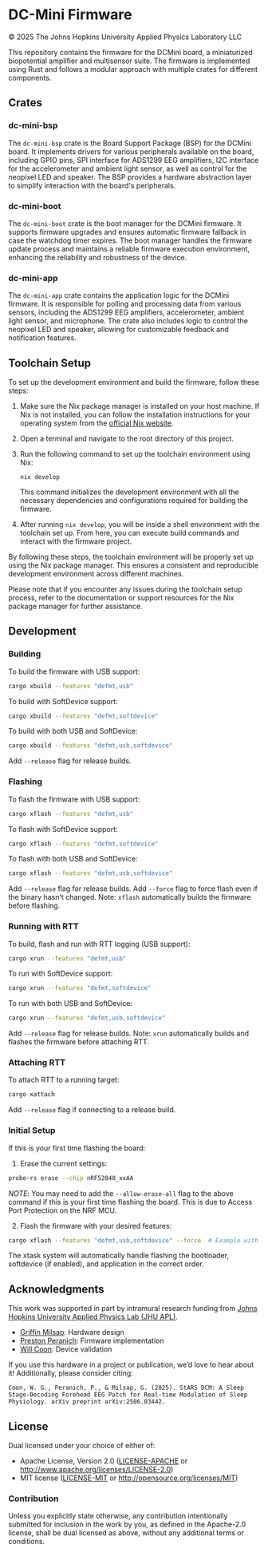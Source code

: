 # DC-Mini Firmware

© 2025 The Johns Hopkins University Applied Physics Laboratory LLC

This repository contains the firmware for the DCMini board, a miniaturized biopotential amplifier and multisensor suite. The firmware is implemented using Rust and follows a modular approach with multiple crates for different components.

## Crates

### dc-mini-bsp

The `dc-mini-bsp` crate is the Board Support Package (BSP) for the DCMini board. It implements drivers for various peripherals available on the board, including GPIO pins, SPI interface for ADS1299 EEG amplifiers, I2C interface for the accelerometer and ambient light sensor, as well as control for the neopixel LED and speaker. The BSP provides a hardware abstraction layer to simplify interaction with the board's peripherals.

### dc-mini-boot

The `dc-mini-boot` crate is the boot manager for the DCMini firmware. It supports firmware upgrades and ensures automatic firmware fallback in case the watchdog timer expires. The boot manager handles the firmware update process and maintains a reliable firmware execution environment, enhancing the reliability and robustness of the device.

### dc-mini-app

The `dc-mini-app` crate contains the application logic for the DCMini firmware. It is responsible for polling and processing data from various sensors, including the ADS1299 EEG amplifiers, accelerometer, ambient light sensor, and microphone. The crate also includes logic to control the neopixel LED and speaker, allowing for customizable feedback and notification features.

## Toolchain Setup

To set up the development environment and build the firmware, follow these steps:

1. Make sure the Nix package manager is installed on your host machine. If Nix is not installed, you can follow the installation instructions for your operating system from the [official Nix website](https://nixos.org/guides/install-nix.html).

2. Open a terminal and navigate to the root directory of this project.

3. Run the following command to set up the toolchain environment using Nix:

   ```
   nix develop
   ```

   This command initializes the development environment with all the necessary dependencies and configurations required for building the firmware.

4. After running `nix develop`, you will be inside a shell environment with the toolchain set up. From here, you can execute build commands and interact with the firmware project.

By following these steps, the toolchain environment will be properly set up using the Nix package manager. This ensures a consistent and reproducible development environment across different machines.

Please note that if you encounter any issues during the toolchain setup process, refer to the documentation or support resources for the Nix package manager for further assistance.

## Development

### Building

To build the firmware with USB support:
```bash
cargo xbuild --features "defmt,usb"
```

To build with SoftDevice support:
```bash
cargo xbuild --features "defmt,softdevice"
```

To build with both USB and SoftDevice:
```bash
cargo xbuild --features "defmt,usb,softdevice"
```

Add `--release` flag for release builds.

### Flashing

To flash the firmware with USB support:
```bash
cargo xflash --features "defmt,usb"
```

To flash with SoftDevice support:
```bash
cargo xflash --features "defmt,softdevice"
```

To flash with both USB and SoftDevice:
```bash
cargo xflash --features "defmt,usb,softdevice"
```

Add `--release` flag for release builds.
Add `--force` flag to force flash even if the binary hasn't changed.
Note: `xflash` automatically builds the firmware before flashing.

### Running with RTT

To build, flash and run with RTT logging (USB support):
```bash
cargo xrun --features "defmt,usb"
```

To run with SoftDevice support:
```bash
cargo xrun --features "defmt,softdevice"
```

To run with both USB and SoftDevice:
```bash
cargo xrun --features "defmt,usb,softdevice"
```

Add `--release` flag for release builds.
Note: `xrun` automatically builds and flashes the firmware before attaching RTT.

### Attaching RTT

To attach RTT to a running target:
```bash
cargo xattach
```

Add `--release` flag if connecting to a release build.

### Initial Setup

If this is your first time flashing the board:

1. Erase the current settings:
```bash
probe-rs erase --chip nRF52840_xxAA
```
_NOTE_: You may need to add the `--allow-erase-all` flag to the above command if this is your first time flashing the board. This is due to Access Port Protection on the NRF MCU.

2. Flash the firmware with your desired features:
```bash
cargo xflash --features "defmt,usb,softdevice" --force  # Example with both USB and SoftDevice support
```

The xtask system will automatically handle flashing the bootloader, softdevice (if enabled), and application in the correct order.

## Acknowledgments
This work was supported in part by intramural research funding from [Johns Hopkins University Applied Physics Lab (JHU APL)](https://www.jhuapl.edu/).

* [Griffin Milsap](mailto:griffin.milsap@jhuapl.edu): Hardware design
* [Preston Peranich](mailto:preston.peranich@jhuapl.edu): Firmware implementation
* [Will Coon](mailto:will.coon@jhuapl.edu): Device validation

If you use this hardware in a project or publication, we’d love to hear about it!  Additionally, please consider citing: 

```
Coon, W. G., Peranich, P., & Milsap, G. (2025). StARS DCM: A Sleep Stage-Decoding Forehead EEG Patch for Real-time Modulation of Sleep Physiology. arXiv preprint arXiv:2506.03442.
```

## License

Dual licensed under your choice of either of:

- Apache License, Version 2.0 ([LICENSE-APACHE](LICENSE-APACHE) or
  <http://www.apache.org/licenses/LICENSE-2.0>)
- MIT license ([LICENSE-MIT](LICENSE-MIT) or
  <http://opensource.org/licenses/MIT>)

### Contribution

Unless you explicitly state otherwise, any contribution intentionally submitted
for inclusion in the work by you, as defined in the Apache-2.0 license, shall
be dual licensed as above, without any additional terms or conditions.
